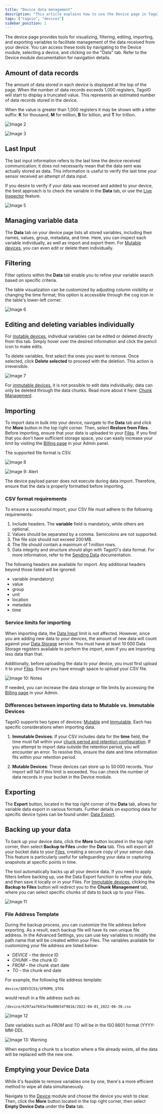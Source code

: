 ```yaml
---
title: "Device data management"
description: "This article explains how to use the Device page in TagoIO to visualize, filter, edit, import, and export device variables, and describes how the platform displays the amount of stored data for a device."
tags: ["tagoio", "devices"]
sidebar_position: 1
---
```

The device page provides tools for visualizing, filtering, editing, importing, and exporting variables to facilitate management of the data received from your device. You can access these tools by navigating to the Device module, selecting a device, and clicking on the "Data" tab. Refer to the Device module documentation for navigation details.

<!-- Image placeholder removed for build -->

## Amount of data records

The amount of data stored in each device is displayed at the top of the page. When the number of data records exceeds 1,000 registers, TagoIO will start to display a truncated value. This represents an estimated number of data records stored in the device.

When the value is greater than 1,000 registers it may be shown with a letter suffix: **K** for thousand, **M** for million, **B** for billion, and **T** for trillion.

![Image 2](/docs_imagem/tagoio/external-549c623a.png)

![Image 3](/docs_imagem/tagoio/external-525092fc.png)

## Last Input

The last input information refers to the last time the device received communication; it does not necessarily mean that the data sent was actually stored as data. This information is useful to verify the last time your sensor received an attempt of data input.

If you desire to verify if your data was received and added to your device, the best approach is to check the variable in the **Data** tab, or use the [Live Inspector](../../live-inspector) feature.

![Image 5](/docs_imagem/tagoio/external-474cf6ac.png)

## Managing variable data

The **Data** tab on your device page lists all stored variables, including their names, values, group, metadata, and time. Here, you can inspect each variable individually, as well as import and export them. For [Mutable devices](../../devices/index), you can even edit or delete them individually.

## Filtering

Filter options within the **Data** tab enable you to refine your variable search based on specific criteria.

The table visualization can be customized by adjusting column visibility or changing the time format; this option is accessible through the cog icon in the table's lower-left corner.

![Image 6](/docs_imagem/tagoio/external-e4612149.png)

## Editing and deleting variables individually

For [mutable devices](../../devices/index), individual variables can be edited or deleted directly from this tab. Simply hover over the desired information and click the pencil icon to make edits.

To delete variables, first select the ones you want to remove. Once selected, click **Delete selected** to proceed with the deletion. This action is irreversible.

![Image 7](/docs_imagem/tagoio/external-39e17ef8.png)

For [immutable devices](../../devices/index#Device_Optimized_Data_Immutable_database), it is not possible to edit data individually; data can only be deleted through the data chunks. Read more about it here: [Chunk Management](../../data-management/chunk-management).

## Importing

To import data in bulk into your device, navigate to the **Data** tab and click the **More** button in the top right corner. Then, select **Restore from Files**. Before importing, ensure that your data is uploaded to your [Files](../../files). If you find that you don't have sufficient storage space, you can easily increase your limit by visiting the [Billing page](https://admin.tago.io/account/billing) in your Admin panel.

The supported file format is CSV.

![Image 8](/docs_imagem/tagoio/external-e4940a38.png)

![Image 9: Alert](/docs_imagem/tagoio/exclamation-4.png)

The device payload parser does not execute during data import. Therefore, ensure that the data is properly formatted before importing.

### CSV format requirements

To ensure a successful import, your CSV file must adhere to the following requirements:

1. Include headers. The **variable** field is mandatory, while others are optional.
2. Values should be separated by a comma. Semicolons are not supported.
3. The file size should not exceed 200 MB.
4. The file should contain a maximum of 1 million rows.
5. Data integrity and structure should align with TagoIO's data format. For more information, refer to the [Sending Data](../../data-management/sending-data) documentation.

The following headers are available for import. Any additional headers beyond those listed will be ignored:

- variable (mandatory)
- value
- group
- unit
- location
- metadata
- time

### Service limits for importing

When importing data, the [Data Input](../../services/data-input-service) limit is not affected. However, since you are adding new data to your devices, the amount of new data will count against your [Data Storage](../../data-management/data-records) service. You must have at least 10 000 Data Storage registers available to perform the import, even if you are importing less data than that.

Additionally, before uploading the data to your device, you must first upload it to your [Files](../../files). Ensure you have enough space to upload your CSV file.

![Image 10: Notes](/docs_imagem/tagoio/file.png)

If needed, you can increase the data storage or file limits by accessing the [Billing page](https://admin.tago.io/account/billing) in your Admin.

### Differences between importing data to Mutable vs. Immutable Devices

TagoIO supports two types of devices: [Mutable](../../devices/index#Managed_Data_Optimized_Mutable_database) and [Immutable](../../devices/index#Device_Optimized_Data_Immutable_database). Each has specific considerations when importing data.

1. **Immutable Devices**: If your CSV includes data for the **time** field, the time must fall within your [chunk period and retention configuration](../../data-management/data-retention-feature). If you attempt to import data outside the retention period, you will encounter an error. To resolve this, ensure the date and time information fits within your retention period.

2. **Mutable Devices**: These devices can store up to 50 000 records. Your import will fail if this limit is exceeded. You can check the number of data records in your bucket in the Device module.

## Exporting

The **Export** button, located in the top right corner of the **Data** tab, allows for variable data export in various formats. Further details on exporting data for specific device types can be found under: [Data Export](../../data-management/data-export).

## Backing up your data

To back up your device data, click the **More** button located in the top right corner, then select **Backup to Files** under the **Data** tab. This will export all your bucket data to your [Files](../../files), creating a secure copy of your sensor data. This feature is particularly useful for safeguarding your data or capturing snapshots at specific points in time.

The tool automatically backs up all your device data. If you need to apply filters before backing up, use the Data Export function to refine your data, and then save it locally or in your Files. For [Immutable devices](../../devices/index#Device_Optimized_Data_Immutable_database), clicking the **Backup to Files** button will redirect you to the **Chunk Management** tab, where you can select specific chunks of data to back up to your Files.

![Image 11](/docs_imagem/tagoio/external-df29aa3f.png)

### File Address Template

During the backup process, you can customize the file address before exporting. As a result, each backup file will have its own unique file address. In the Advanced Settings, you can use key variables to modify the path name that will be created within your Files. The variables available for customizing your file address are listed below:

- $DEVICE$ – the device ID
- $CHUNK$ – the chunk ID
- $FROM$ – the chunk start date
- $TO$ – the chunk end date

For example, the following file address template:

```
device/$DEVICE$/$FROM$_$TO$
```

would result in a file address such as:

```
/device/6297aa7691e70a00654f9816/2022-04-01_2022-06-30.csv
```

![Image 12](/docs_imagem/tagoio/info-8.png)

Date variables such as $FROM$ and $TO$ will be in the ISO 8601 format (YYYY-MM-DD).

![Image 13: Warning](/docs_imagem/tagoio/caution.png)

When exporting a chunk to a location where a file already exists, all the data will be replaced with the new one.

## Emptying your Device Data

While it's feasible to remove variables one by one, there's a more efficient method to wipe all data simultaneously.

Navigate to the [Device](https://admin.tago.io/devices) module and choose the device you wish to clear. Then, click the **More** button located in the top right corner, then select **Empty Device Data** under the **Data** tab.